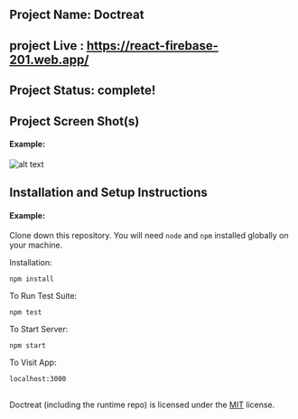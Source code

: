 ## Project Name: Doctreat
## project Live : https://react-firebase-201.web.app/


## Project Status: complete!


## Project Screen Shot(s)

#### Example:   

![alt text](https://i.ibb.co/WkgyQGR/Screenshot-141.jpg)

## Installation and Setup Instructions

#### Example:  

Clone down this repository. You will need `node` and `npm` installed globally on your machine.  

Installation:

`npm install`  

To Run Test Suite:  

`npm test`  

To Start Server:

`npm start`  

To Visit App:

`localhost:3000`  
##
Doctreat (including the runtime repo) is licensed under the [MIT](LICENSE.TXT) license.
